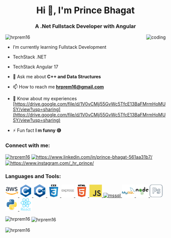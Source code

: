 <h1 align="center">Hi 👋, I'm Prince Bhagat</h1>
<h3 align="center">A .Net Fullstack Developer with Angular</h3>
<img align="right" alt="coding" widht="400" src="![image](https://github.com/hrprem16/hrprem16/assets/83371230/01124d0d-f446-4bdb-913e-b1efd1041f84)
">
<p align="left"> <img src="https://komarev.com/ghpvc/?username=hrprem16&label=Profile%20views&color=0e75b6&style=flat" alt="hrprem16" /> </p>

- I’m currently learning Fullstack Development
- TechStack .NET
- TechStack Angular 17
- 💬 Ask me about **C++ and Data Structures**

- 📫 How to reach me **hrprem16@gmail.com**

- 📄 Know about my experiences [https://drive.google.com/file/d/1V0vCMjj55GvWc5TfcE13BaFMrmHoMUSY/view?usp=sharing](https://drive.google.com/file/d/1V0vCMjj55GvWc5TfcE13BaFMrmHoMUSY/view?usp=sharing)

- ⚡ Fun fact **I m funny 😅**

<h3 align="left">Connect with me:</h3>
<p align="left">
<a href="https://twitter.com/hrprem16" target="blank"><img align="center" src="https://raw.githubusercontent.com/rahuldkjain/github-profile-readme-generator/master/src/images/icons/Social/twitter.svg" alt="hrprem16" height="30" width="40" /></a>
<a href="https://linkedin.com/in/https://www.linkedin.com/in/prince-bhagat-561aa31b7/" target="blank"><img align="center" src="https://raw.githubusercontent.com/rahuldkjain/github-profile-readme-generator/master/src/images/icons/Social/linked-in-alt.svg" alt="https://www.linkedin.com/in/prince-bhagat-561aa31b7/" height="30" width="40" /></a>
<a href="https://instagram.com/https://www.instagram.com/_hr_prince/" target="blank"><img align="center" src="https://raw.githubusercontent.com/rahuldkjain/github-profile-readme-generator/master/src/images/icons/Social/instagram.svg" alt="https://www.instagram.com/_hr_prince/" height="30" width="40" /></a>
</p>

<h3 align="left">Languages and Tools:</h3>
<p align="left"> <a href="https://aws.amazon.com" target="_blank" rel="noreferrer"> <img src="https://raw.githubusercontent.com/devicons/devicon/master/icons/amazonwebservices/amazonwebservices-original-wordmark.svg" alt="aws" width="40" height="40"/> </a> <a href="https://www.cprogramming.com/" target="_blank" rel="noreferrer"> <img src="https://raw.githubusercontent.com/devicons/devicon/master/icons/c/c-original.svg" alt="c" width="40" height="40"/> </a> <a href="https://www.w3schools.com/cpp/" target="_blank" rel="noreferrer"> <img src="https://raw.githubusercontent.com/devicons/devicon/master/icons/cplusplus/cplusplus-original.svg" alt="cplusplus" width="40" height="40"/> </a> <a href="https://www.w3schools.com/css/" target="_blank" rel="noreferrer"> <img src="https://raw.githubusercontent.com/devicons/devicon/master/icons/css3/css3-original-wordmark.svg" alt="css3" width="40" height="40"/> </a> <a href="https://expressjs.com" target="_blank" rel="noreferrer"> <img src="https://raw.githubusercontent.com/devicons/devicon/master/icons/express/express-original-wordmark.svg" alt="express" width="40" height="40"/> </a> <a href="https://www.w3.org/html/" target="_blank" rel="noreferrer"> <img src="https://raw.githubusercontent.com/devicons/devicon/master/icons/html5/html5-original-wordmark.svg" alt="html5" width="40" height="40"/> </a> <a href="https://developer.mozilla.org/en-US/docs/Web/JavaScript" target="_blank" rel="noreferrer"> <img src="https://raw.githubusercontent.com/devicons/devicon/master/icons/javascript/javascript-original.svg" alt="javascript" width="40" height="40"/> </a> <a href="https://www.microsoft.com/en-us/sql-server" target="_blank" rel="noreferrer"> <img src="https://www.svgrepo.com/show/303229/microsoft-sql-server-logo.svg" alt="mssql" width="40" height="40"/> </a> <a href="https://www.mysql.com/" target="_blank" rel="noreferrer"> <img src="https://raw.githubusercontent.com/devicons/devicon/master/icons/mysql/mysql-original-wordmark.svg" alt="mysql" width="40" height="40"/> </a> <a href="https://nodejs.org" target="_blank" rel="noreferrer"> <img src="https://raw.githubusercontent.com/devicons/devicon/master/icons/nodejs/nodejs-original-wordmark.svg" alt="nodejs" width="40" height="40"/> </a> <a href="https://www.photoshop.com/en" target="_blank" rel="noreferrer"> <img src="https://raw.githubusercontent.com/devicons/devicon/master/icons/photoshop/photoshop-line.svg" alt="photoshop" width="40" height="40"/> </a> <a href="https://www.python.org" target="_blank" rel="noreferrer"> <img src="https://raw.githubusercontent.com/devicons/devicon/master/icons/python/python-original.svg" alt="python" width="40" height="40"/> </a> <a href="https://reactjs.org/" target="_blank" rel="noreferrer"> <img src="https://raw.githubusercontent.com/devicons/devicon/master/icons/react/react-original-wordmark.svg" alt="react" width="40" height="40"/> </a> </p>

<p><img align="left" src="https://github-readme-stats.vercel.app/api/top-langs?username=hrprem16&show_icons=true&locale=en&layout=compact" alt="hrprem16" /></p>

<p>&nbsp;<img align="center" src="https://github-readme-stats.vercel.app/api?username=hrprem16&show_icons=true&locale=en" alt="hrprem16" /></p>

<p><img align="center" src="https://github-readme-streak-stats.herokuapp.com/?user=hrprem16&" alt="hrprem16" /></p>

